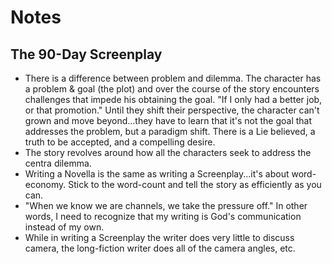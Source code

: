 # Notes

##  The 90-Day Screenplay

* There is a difference between problem and dilemma. The character has a problem & goal (the plot) and over the course of the story encounters challenges that impede his obtaining the goal. "If I only had a better job, or that promotion." Until they shift their perspective, the character can't grown and move beyond...they have to learn that it's not the goal that addresses the problem, but a paradigm shift. There is a Lie believed, a truth to be accepted, and a compelling desire.
* The story revolves around how all the characters seek to address the centra dilemma.
* Writing a Novella is the same as writing a Screenplay...it's about word-economy. Stick to the word-count and tell the story as efficiently as you can.
* "When we know we are channels, we take the pressure off." In other words, I need to recognize that my writing is God's communication instead of my own.
* While in writing a Screenplay the writer does very little to discuss camera, the long-fiction writer does all of the camera angles, etc.
